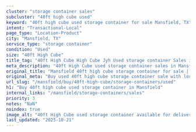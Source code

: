 ```yaml
---
cluster: "storage container sales"
subcluster: "40ft high cube used"
keyword: "40ft high cube used storage container for sale Mansfield, TX"
intent: "Transactional-Local"
page_type: "Location-Product"
city: "Mansfield, TX"
service_type: "storage container"
condition: "Used"
size: "40ft High Cube"
title_tag: "40ft High Cube High Cube Jyh Used storage container Sales in Mansfield | LC Container"
meta_description: "40ft High Cube used storage container sales in Mansfield. High cube containers with extra height. Fast delivery, competitive pricing. Serving storage containers area. Quote ID: 5IP. Call (214) 524-4168 for your free quote today."
original_title: "Mansfield 40ft high cube storage container for sale | LC"
original_meta: "Buy used 40ft high cube storage container sale with local delivery in Mansfield, TX. LC Container — local Since 2003. Request a fast quote today."
url_slug: "/mansfield/buy/40ft-high-cube/storage-containers/used"
h1: "Buy 40ft high cube used storage container in Mansfield"
internal_links: "/mansfield/storage-containers/sales"
priority: 3
notes: "NaN"
noindex: true
image_alt: "40ft High Cube used storage container available for delivery in Mansfield"
last_updated: "2025-10-21"
---
```


<!-- TODO: Add unique city/inventory copy, images, and internal links here. -->
